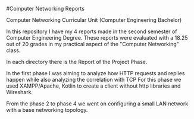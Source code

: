 #Computer Networking Reports

Computer Networking Curricular Unit (Computer Engineering Bachelor)

In this repository I have my 4 reports made in the second semester of Computer Engineering Degree.
These reports were evaluated with a 18.25 out of 20 grades in my practical aspect of the "Computer Networking" class.

In each directory there is the Report of the Project Phase.

In the first phase I was aiming to analyze how HTTP requests and replies happen while also analyzing the correlation with TCP
For this phase we used XAMPP/Apache, Kotlin to create a client without http libraries and Wireshark.

From the phase 2 to phase 4 we went on configuring a small LAN network with a base networking topology.

